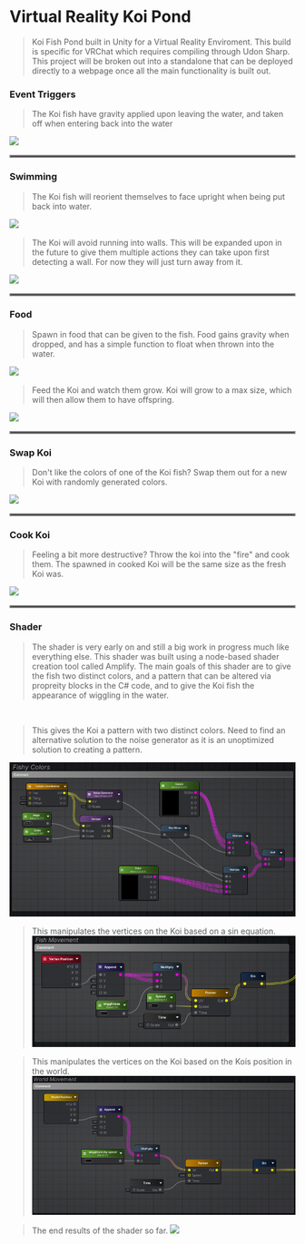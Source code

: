 # Virtual Reality Koi Pond

> Koi Fish Pond built in Unity for a Virtual Reality Enviroment. This build is specific for VRChat which requires compiling through Udon Sharp. This project will be broken out into a standalone that can be deployed directly to a webpage once all the main functionality is built out.

### Event Triggers
> The Koi fish have gravity applied upon leaving the water, and taken off when entering back into the water

<img src="/assets/images/koi_yeet.gif">
<hr style="border:2px solid grey">

### Swimming
> The Koi fish will reorient themselves to face upright when being put back into water.

<img src="/assets/images/koi_repo.gif">

> The Koi will avoid running into walls. This will be expanded upon in the future to give them multiple actions they can take upon first detecting a wall. For now they will just turn away from it.

<img src="/assets/images/koi_avoid.gif">
<hr style="border:2px solid grey">

### Food
> Spawn in food that can be given to the fish. Food gains gravity when dropped, and has a simple function to float when thrown into the water.

<img src="/assets/images/koi_food.gif">

> Feed the Koi and watch them grow. Koi will grow to a max size, which will then allow them to have offspring.

<img src="/assets/images/koi_feed.gif">
<hr style="border:2px solid grey">

### Swap Koi
> Don't like the colors of one of the Koi fish? Swap them out for a new Koi with randomly generated colors.

<img src="/assets/images/koi_swap.gif">
<hr style="border:2px solid grey">

### Cook Koi
> Feeling a bit more destructive? Throw the koi into the "fire" and cook them. The spawned in cooked Koi will be the same size as the fresh Koi was.

<img src="/assets/images/koi_cook.gif">
<hr style="border:2px solid grey">

### Shader
> The shader is very early on and still a big work in progress much like everything else. This shader was built using a node-based shader creation tool called Amplify. The main goals of this shader are to give the fish two distinct colors, and a pattern that can be altered via propreity blocks in the C# code, and to give the Koi fish the appearance of wiggling in the water.

<br>

> This gives the Koi a pattern with two distinct colors. Need to find an alternative solution to the noise generator as it is an unoptimized solution to creating a pattern.
>
<img src="/assets/images/shader_texture.png">

> This manipulates the vertices on the Koi based on a sin equation.
> <img src="/assets/images/shader_movement.png">

> This manipulates the vertices on the Koi based on the Kois position in the world.
> <img src="/assets/images/shader_movement_2.png">

> The end results of the shader so far.
> <img src="/assets/images/koi_shader.gif">